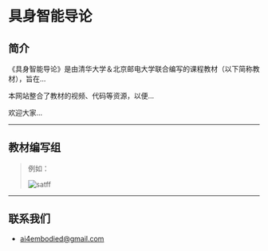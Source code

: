 # 具身智能导论

## 简介

《具身智能导论》是由清华大学＆北京邮电大学联合编写的课程教材（以下简称教材），旨在...

本网站整合了教材的视频、代码等资源，以便...

欢迎大家...

---

## 教材编写组

> 例如：
> 
> ![satff](https://lsky.metattri.com/i/2024/04/05/660ecef5ef6f2.png)

---

## 联系我们

- [ai4embodied@gmail.com](mailto:ai4embodied@gmail.com)
